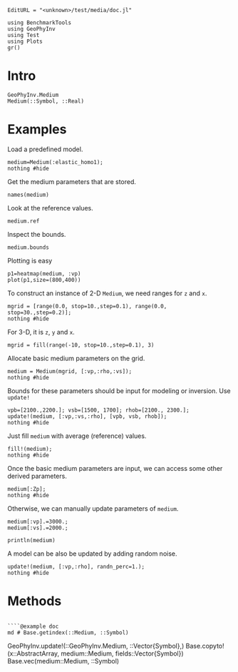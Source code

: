 ```@meta
EditURL = "<unknown>/test/media/doc.jl"
```

````@example doc
using BenchmarkTools
using GeoPhyInv
using Test
using Plots
gr()
````

# Intro

```@docs
GeoPhyInv.Medium
Medium(::Symbol, ::Real)
```

# Examples

Load a predefined model.

````@example doc
medium=Medium(:elastic_homo1);
nothing #hide
````

Get the medium parameters that are stored.

````@example doc
names(medium)
````

Look at the reference values.

````@example doc
medium.ref
````

Inspect the bounds.

````@example doc
medium.bounds
````

Plotting is easy

````@example doc
p1=heatmap(medium, :vp)
plot(p1,size=(800,400))
````

To construct an instance of 2-D `Medium`, we need ranges for `z` and `x`.

````@example doc
mgrid = [range(0.0, stop=10.,step=0.1), range(0.0, stop=30.,step=0.2)];
nothing #hide
````

For 3-D, it is `z`, `y` and `x`.

````@example doc
mgrid = fill(range(-10, stop=10.,step=0.1), 3)
````

Allocate basic medium parameters on the grid.

````@example doc
medium = Medium(mgrid, [:vp,:rho,:vs]);
nothing #hide
````

Bounds for these parameters should be input for modeling or inversion. Use `update!`

````@example doc
vpb=[2100.,2200.]; vsb=[1500, 1700]; rhob=[2100., 2300.];
update!(medium, [:vp,:vs,:rho], [vpb, vsb, rhob]);
nothing #hide
````

Just fill `medium` with average (reference) values.

````@example doc
fill!(medium);
nothing #hide
````

Once the basic medium parameters are input, we can access some other derived parameters.

````@example doc
medium[:Zp];
nothing #hide
````

Otherwise, we can manually update parameters of `medium`.

````@example doc
medium[:vp].=3000.;
medium[:vs].=2000.;

println(medium)
````

A model can be also be updated by adding random noise.

````@example doc
update!(medium, [:vp,:rho], randn_perc=1.);
nothing #hide
````

# Methods
```@docs

````@example doc
md # Base.getindex(::Medium, ::Symbol)
````

GeoPhyInv.update!(::GeoPhyInv.Medium, ::Vector{Symbol},)
Base.copyto!(x::AbstractArray, medium::Medium, fields::Vector{Symbol})
Base.vec(medium::Medium, ::Symbol)
```

